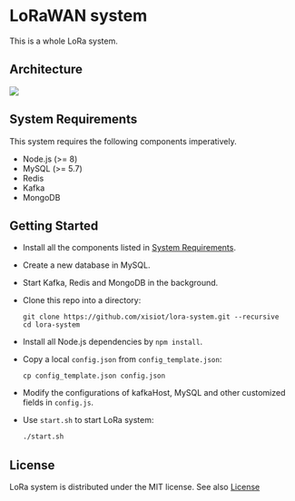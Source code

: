 # LoRaWAN system

This is a whole LoRa system.

## Architecture 

![](/Users/xjy/Downloads/Architecture.jpg)

## System Requirements

This system requires the following components imperatively.

- Node.js (>= 8)
- MySQL (>= 5.7)
- Redis
- Kafka
- MongoDB

## Getting Started

- Install all the components listed in [System Requirements](https://github.com/xisiot/lora-system/tree/master#system-requirements).

- Create a new database in MySQL.

- Start Kafka, Redis and MongoDB in the background.

- Clone this repo into a directory:

  ```
  git clone https://github.com/xisiot/lora-system.git --recursive
  cd lora-system
  ```

- Install all Node.js dependencies by `npm install`.

- Copy a local ``config.json`` from ``config_template.json``:

  ```
  cp config_template.json config.json
  ```

- Modify the configurations of kafkaHost, MySQL and other customized fields in ``config.js``.

- Use ``start.sh`` to start LoRa system:

  ```sh
  ./start.sh
  ```


## License

LoRa system is distributed under the MIT license. See also [License](https://github.com/xisiot/lora-system/blob/master/LICENSE)
